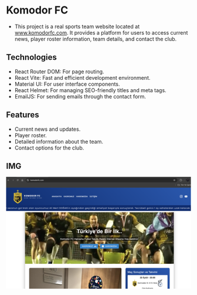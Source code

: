 # Komodor FC

- This project is a real sports team website located at www.komodorfc.com. It provides a platform for users to access current news, player roster information, team details, and contact the club.

## Technologies

- React Router DOM: For page routing.
- React Vite: Fast and efficient development environment.
- Material UI: For user interface components.
- React Helmet: For managing SEO-friendly titles and meta tags.
- EmailJS: For sending emails through the contact form.

## Features

- Current news and updates.
- Player roster.
- Detailed information about the team.
- Contact options for the club.

## IMG

<img src="/public/screenshot.png">
